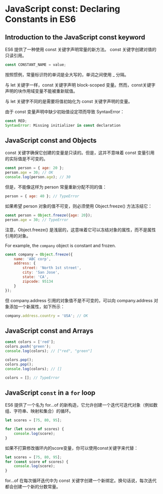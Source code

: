 # JavaScript const: Declaring Constants in ES6

## Introduction to the JavaScript const keyword

ES6 提供了一种使用 const 关键字声明常量的新方法。 const 关键字创建对值的只读引用。

```js
const CONSTANT_NAME = value;
```

按照惯例，常量标识符的单词是全大写的，单词之间使用 _ 分隔。

与 let 关键字一样，const 关键字声明 block-scoped 变量。然而，const关键字声明的块作用域变量不能被重新赋值。

与 let 关键字不同的是需要将值初始化为 const 关键字声明的变量。

由于 const 变量声明中缺少初始值设定项而导致 SyntaxError：

```js
const RED;
SyntaxError: Missing initializer in const declaration
```

## JavaScript const and Objects

const 关键字确保它创建的变量是只读的。但是，这并不意味着 const 变量引用的实际值是不可变的。

```js
const person = { age: 20 };
person.age = 30; // OK
console.log(person.age); // 30
```

但是，不能像这样为 person 常量重新分配不同的值：

```js
person = { age: 40 }; // TypeError
```

如果希望 person 对象的值不可变，则必须使用 Object.freeze() 方法冻结它：

```js
const person = Object.freeze({age: 20});
person.age = 30; // TypeError
```

注意，Object.freeze() 是浅层的，这意味着它可以冻结对象的属性，而不是属性引用的对象。

For example, the `company` object is constant and frozen.

```js
const company = Object.freeze({
    name: 'ABC corp',
    address: {
        street: 'North 1st street',
        city: 'San Jose',
        state: 'CA',
        zipcode: 95134
    }
});
```

但 company.address 引用的对象值不是不可变的，可以向 company.address 对象添加一个新属性，如下所示：

```js
company.address.country = 'USA'; // OK
```

## JavaScript const and Arrays

```js
const colors = ['red'];
colors.push('green');
console.log(colors); // ["red", "green"]

colors.pop();
colors.pop();
console.log(colors); // []

colors = []; // TypeError
```

## JavaScript `const` in a `for` loop

ES6 提供了一个名为 for...of 的新构造，它允许创建一个迭代可迭代对象（例如数组、字符串、映射和集合）的循环。

```js
let scores = [75, 80, 95];

for (let score of scores) {
	console.log(score);
}
```

如果不打算修改循环内的score变量，你可以使用const关键字来代替：

```js
let scores = [75, 80, 95];
for (const score of scores) {
    console.log(score);
}
```

for...of 在每次循环迭代中为 const 关键字创建一个新绑定。换句话说，每次迭代都会创建一个新的分数常量。